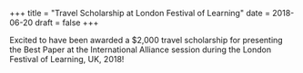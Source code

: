 +++
title = "Travel Scholarship at London Festival of Learning"
date = 2018-06-20
draft = false
+++

Excited to have been awarded a $2,000 travel scholarship for presenting the Best Paper at the International Alliance session during the London Festival of Learning, UK, 2018!
